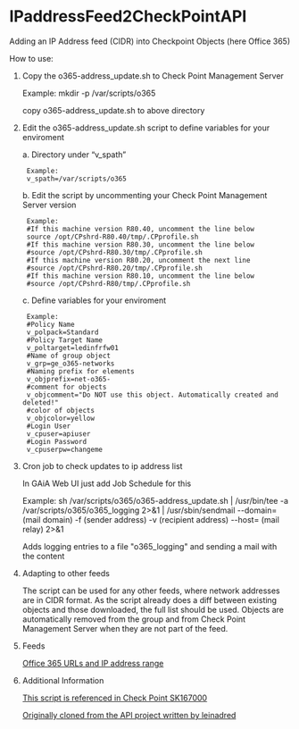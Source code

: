# IPaddressFeed2CheckPointAPI
Adding an IP Address feed (CIDR) into Checkpoint Objects (here Office 365)

How to use:

1. Copy the o365-address_update.sh to Check Point Management Server

    Example: 
    mkdir -p /var/scripts/o365

    copy o365-address_update.sh to above directory


2. Edit the o365-address_update.sh script to define variables for your enviroment

    a. Directory under “v_spath”

        Example: 
        v_spath=/var/scripts/o365


    b. Edit the script by uncommenting your Check Point Management Server version


        Example: 
        #If this machine version R80.40, uncomment the line below
        source /opt/CPshrd-R80.40/tmp/.CPprofile.sh
        #If this machine version R80.30, uncomment the line below
        #source /opt/CPshrd-R80.30/tmp/.CPprofile.sh
        #If this machine version R80.20, uncomment the next line
        #source /opt/CPshrd-R80.20/tmp/.CPprofile.sh
        #If this machine version R80.10, uncomment the line below
        #source /opt/CPshrd-R80/tmp/.CPprofile.sh

    c. Define variables for your enviroment

        Example: 
        #Policy Name
        v_polpack=Standard
        #Policy Target Name
        v_poltarget=ledinfrfw01
        #Name of group object
        v_grp=ge_o365-networks
        #Naming prefix for elements
        v_objprefix=net-o365-
        #comment for objects
        v_objcomment="Do NOT use this object. Automatically created and deleted!"
        #color of objects
        v_objcolor=yellow
        #Login User
        v_cpuser=apiuser
        #Login Password
        v_cpuserpw=changeme

3. Cron job to check updates to ip address list

    In GAiA Web UI just add Job Schedule for this
    
    Example:
    sh /var/scripts/o365/o365-address_update.sh | /usr/bin/tee -a /var/scripts/o365/o365_logging 2>&1 | /usr/sbin/sendmail --domain=(mail domain) -f (sender address) -v (recipient address) --host= (mail relay) 2>&1

    Adds logging entries to a file "o365_logging" and sending a mail with the content


4. Adapting to other feeds

    The script can be used for any other feeds, where network addresses are in CIDR format. As the script already does a diff between existing objects and those downloaded, the full list should be used. Objects are automatically removed from the group and from Check Point Management Server when they are not part of the feed.

5. Feeds

    [Office 365 URLs and IP address range](https://endpoints.office.com/endpoints/worldwide?noipv6&ClientRequestId=b10c5ed1-bad1-445f-b386-b919946339a7)

6. Additional Information

    [This script is referenced in Check Point SK167000](https://supportcenter.checkpoint.com/supportcenter/portal?eventSubmit_doGoviewsolutiondetails=&solutionid=sk167000)

    [Originally cloned from the API project written by leinadred](https://github.com/leinadred/IPaddressFeed2CheckPointAPI)